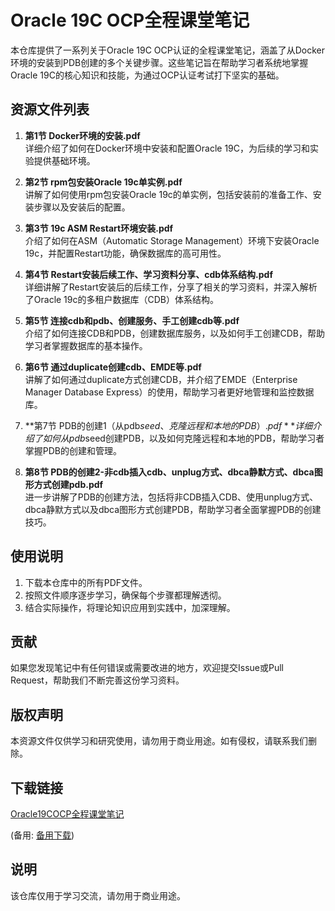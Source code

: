 # Oracle 19C OCP全程课堂笔记

本仓库提供了一系列关于Oracle 19C OCP认证的全程课堂笔记，涵盖了从Docker环境的安装到PDB创建的多个关键步骤。这些笔记旨在帮助学习者系统地掌握Oracle 19C的核心知识和技能，为通过OCP认证考试打下坚实的基础。

## 资源文件列表

1. **第1节 Docker环境的安装.pdf**  
   详细介绍了如何在Docker环境中安装和配置Oracle 19C，为后续的学习和实验提供基础环境。

2. **第2节 rpm包安装Oracle 19c单实例.pdf**  
   讲解了如何使用rpm包安装Oracle 19c的单实例，包括安装前的准备工作、安装步骤以及安装后的配置。

3. **第3节 19c ASM Restart环境安装.pdf**  
   介绍了如何在ASM（Automatic Storage Management）环境下安装Oracle 19c，并配置Restart功能，确保数据库的高可用性。

4. **第4节 Restart安装后续工作、学习资料分享、cdb体系结构.pdf**  
   详细讲解了Restart安装后的后续工作，分享了相关的学习资料，并深入解析了Oracle 19c的多租户数据库（CDB）体系结构。

5. **第5节 连接cdb和pdb、创建服务、手工创建cdb等.pdf**  
   介绍了如何连接CDB和PDB，创建数据库服务，以及如何手工创建CDB，帮助学习者掌握数据库的基本操作。

6. **第6节 通过duplicate创建cdb、EMDE等.pdf**  
   讲解了如何通过duplicate方式创建CDB，并介绍了EMDE（Enterprise Manager Database Express）的使用，帮助学习者更好地管理和监控数据库。

7. **第7节 PDB的创建1（从pdb$seed、克隆远程和本地的PDB）.pdf**  
   详细介绍了如何从pdb$seed创建PDB，以及如何克隆远程和本地的PDB，帮助学习者掌握PDB的创建和管理。

8. **第8节 PDB的创建2-非cdb插入cdb、unplug方式、dbca静默方式、dbca图形方式创建pdb.pdf**  
   进一步讲解了PDB的创建方法，包括将非CDB插入CDB、使用unplug方式、dbca静默方式以及dbca图形方式创建PDB，帮助学习者全面掌握PDB的创建技巧。

## 使用说明

1. 下载本仓库中的所有PDF文件。
2. 按照文件顺序逐步学习，确保每个步骤都理解透彻。
3. 结合实际操作，将理论知识应用到实践中，加深理解。

## 贡献

如果您发现笔记中有任何错误或需要改进的地方，欢迎提交Issue或Pull Request，帮助我们不断完善这份学习资料。

## 版权声明

本资源文件仅供学习和研究使用，请勿用于商业用途。如有侵权，请联系我们删除。

## 下载链接
[Oracle19COCP全程课堂笔记](https://pan.quark.cn/s/196caea86e5d) 

(备用: [备用下载](https://pan.baidu.com/s/1wVFzlZV_eJWeuKqSDzUkBQ?pwd=1234))

## 说明

该仓库仅用于学习交流，请勿用于商业用途。
